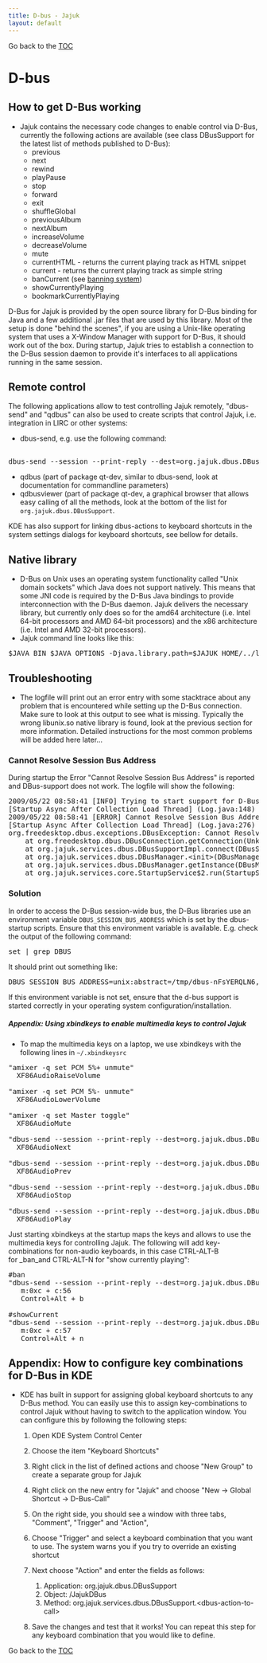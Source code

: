 ```yaml
---
title: D-bus - Jajuk
layout: default
---
```


Go back to the [TOC](/manual/main.html)

# D-bus

## How to get D-Bus working
- Jajuk contains the necessary code changes to enable control via D-Bus, currently the following actions are available (see class DBusSupport for the latest list of methods published to D-Bus): 
    - previous
    - next
    - rewind
    - playPause
    - stop
    - forward
    - exit
    - shuffleGlobal
    - previousAlbum
    - nextAlbum
    - increaseVolume
    - decreaseVolume
    - mute
    - currentHTML - returns the current playing track as HTML snippet
    - current - returns the current playing track as simple string
    - banCurrent (see [banning system](ratings.html))
    - showCurrentlyPlaying
    - bookmarkCurrentlyPlaying

D-Bus for Jajuk is provided by the open source library for D-Bus binding for Java and a few additional .jar files that are used by this library. Most of the setup is done "behind the scenes", if you are using a Unix-like operating system that uses a X-Window Manager with support for D-Bus, it should work out of the box. During startup, Jajuk tries to establish a connection to the D-Bus session daemon to provide it's interfaces to all applications running in the same session. []()

## Remote control
The following applications allow to test controlling Jajuk remotely, "dbus-send" and "qdbus" can also be used to create scripts that control Jajuk, i.e. integration in LIRC or other systems: 
- dbus-send, e.g. use the following command:
<pre> 
dbus-send --session --print-reply --dest=org.jajuk.dbus.DBusSupport  /JajukDBus org.jajuk.services.dbus.DBusSupport.next
</pre>
- qdbus (part of package qt-dev, similar to dbus-send, look at documentation for commandline parameters)
- qdbusviewer (part of package qt-dev, a graphical browser that allows easy calling of all the methods, look at the bottom of the list for ``org.jajuk.dbus.DBusSupport``.

KDE has also support for linking dbus-actions to keyboard shortcuts in the system settings dialogs for keyboard shortcuts, see bellow for details.

## Native library
- D-Bus on Unix uses an operating system functionality called "Unix domain sockets" which Java does not support natively. This means that some JNI code is required by the D-Bus Java bindings to provide interconnection with the D-Bus daemon. Jajuk delivers the necessary library, but currently only does so for the amd64 architecture (i.e. Intel 64-bit processors and AMD 64-bit processors) and the x86 architecture (i.e. Intel and AMD 32-bit processors).  
- Jajuk command line looks like this:
<pre>
$JAVA_BIN $JAVA_OPTIONS -Djava.library.path=$JAJUK_HOME/../lib -jar jajuk.jar $JAJUK_OPTIONS
</pre>

## Troubleshooting
- The logfile will print out an error entry with some stacktrace about any problem that is encountered while setting up the D-Bus connection. Make sure to look at this output to see what is missing. Typically the wrong libunix.so native library is found, look at the previous section for more information. Detailed instructions for the most common problems will be added here later...

### Cannot Resolve Session Bus Address
During startup the Error "Cannot Resolve Session Bus Address" is reported and DBus-support does not work. The logfile will show the following:
<pre>
2009/05/22 08:58:41 [INFO] Trying to start support for D-Bus on Linux with Bus:   
[Startup Async After Collection Load Thread] (Log.java:148) 
2009/05/22 08:58:41 [ERROR] Cannot Resolve Session Bus Address / null 
[Startup Async After Collection Load Thread] (Log.java:276) 
org.freedesktop.dbus.exceptions.DBusException: Cannot Resolve Session Bus Address
	at org.freedesktop.dbus.DBusConnection.getConnection(Unknown Source)
	at org.jajuk.services.dbus.DBusSupportImpl.connect(DBusSupportImpl.java:75)
	at org.jajuk.services.dbus.DBusManager.&lt;init&gt;(DBusManager.java:48)
	at org.jajuk.services.dbus.DBusManager.getInstance(DBusManager.java:38)
	at org.jajuk.services.core.StartupService$2.run(StartupService.java:258)
</pre>

### Solution
In order to access the D-Bus session-wide bus, the D-Bus libraries use an environment variable ``DBUS_SESSION_BUS_ADDRESS`` which is set by the dbus-startup scripts. Ensure that this environment variable is available. E.g. check the output of the following command:
<pre>
set | grep DBUS
</pre>
It should print out something like: 

<pre>
DBUS_SESSION_BUS_ADDRESS=unix:abstract=/tmp/dbus-nFsYERQLN6,guid=42fbbb828bf5a6bc6adcf2514a028b67
</pre>
If this environment variable is not set, ensure that the d-bus support is started correctly in your operating system configuration/installation.

##### Appendix: Using xbindkeys to enable multimedia keys to control Jajuk
- To map the multimedia keys on a laptop, we use xbindkeys with the following lines in ``~/.xbindkeysrc`` 

<pre>
"amixer -q set PCM 5%+ unmute"
  XF86AudioRaiseVolume

"amixer -q set PCM 5%- unmute"
  XF86AudioLowerVolume

"amixer -q set Master toggle"
  XF86AudioMute

"dbus-send --session --print-reply --dest=org.jajuk.dbus.DBusSupport /JajukDBus org.jajuk.services.dbus.DBusSupport.next"
  XF86AudioNext

"dbus-send --session --print-reply --dest=org.jajuk.dbus.DBusSupport /JajukDBus org.jajuk.services.dbus.DBusSupport.previous"
  XF86AudioPrev

"dbus-send --session --print-reply --dest=org.jajuk.dbus.DBusSupport /JajukDBus org.jajuk.services.dbus.DBusSupport.stop"
  XF86AudioStop

"dbus-send --session --print-reply --dest=org.jajuk.dbus.DBusSupport /JajukDBus org.jajuk.services.dbus.DBusSupport.playPause"
  XF86AudioPlay
</pre>

Just starting xbindkeys at the startup maps the keys and allows to use the multimedia keys for controlling Jajuk. The following will add key-combinations for non-audio keyboards, in this case CTRL-ALT-B for _ban_and CTRL-ALT-N for "show currently playing": 

<pre>
#ban
"dbus-send --session --print-reply --dest=org.jajuk.dbus.DBusSupport /JajukDBus org.jajuk.services.dbus.DBusSupport.banCurrent"
   m:0xc + c:56
   Control+Alt + b 

#showCurrent
"dbus-send --session --print-reply --dest=org.jajuk.dbus.DBusSupport /JajukDBus org.jajuk.services.dbus.DBusSupport.showCurrentlyPlaying"
   m:0xc + c:57
   Control+Alt + n
</pre>

## Appendix: How to configure key combinations for D-Bus in KDE
- KDE has built in support for assigning global keyboard shortcuts to any D-Bus method. You can easily use this to assign key-combinations to control Jajuk without having to switch to the application window. You can configure this by following the following steps: 
    1. Open KDE System Control Center
    2. Choose the item "Keyboard Shortcuts"
    3. Right click in the list of defined actions and choose "New Group" to create a separate group for Jajuk
    4. Right click on the new entry for "Jajuk" and choose "New -&gt; Global Shortcut -&gt; D-Bus-Call"
    5. On the right side, you should see a window with three tabs, "Comment", "Trigger" and "Action",
    6. Choose "Trigger" and select a keyboard combination that you want to use. The system warns you if you try to override an existing shortcut
    7. Next choose "Action" and enter the fields as follows:
        1. Application: org.jajuk.dbus.DBusSupport
        2. Object: /JajukDBus
        3. Method: org.jajuk.services.dbus.DBusSupport.&lt;dbus-action-to-call&gt;

    8. Save the changes and test that it works!
You can repeat this step for any keyboard combination that you would like to define.

Go back to the [TOC](/manual/main.html)